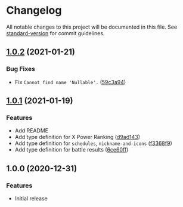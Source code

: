 # Changelog

All notable changes to this project will be documented in this file. See [standard-version](https://github.com/conventional-changelog/standard-version) for commit guidelines.

## [1.0.2](https://github.com/splatoon-stats/types/compare/v1.0.1...v1.0.2) (2021-01-21)

### Bug Fixes

* Fix `Cannot find name 'Nullable'.` ([59c3a94](https://github.com/splatoon-stats/types/commit/59c3a94cfdfcca7a4c9f157858567cbf08970212))

## [1.0.1](https://github.com/splatoon-stats/types/compare/v1.0.0...v1.0.1) (2021-01-19)

### Features

* Add README
* Add type definition for X Power Ranking ([d9ad143](https://github.com/splatoon-stats/types/commit/d9ad143c6d3f12ab35ee42b6ec17f6d1047d70b1))
* Add type definition for `schedules`, `nickname-and-icons` ([f3368f9](https://github.com/splatoon-stats/types/commit/f3368f9c41061ea7b26293ebee1df7ec254eff65))
* Add type definition for battle results ([6ce60ff](https://github.com/splatoon-stats/types/commit/6ce60ff121d8ec92b76ca2b366531edb68e1edc9))

## 1.0.0 (2020-12-31)

### Features

* Initial release
